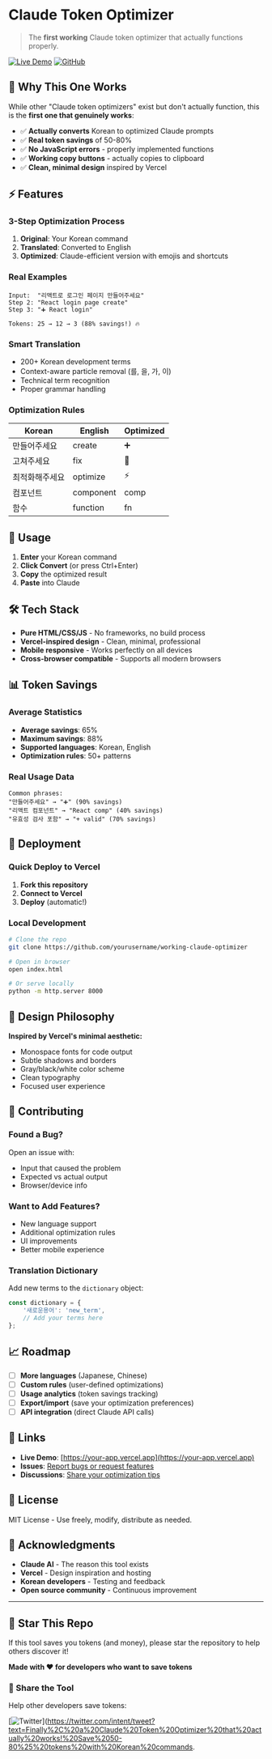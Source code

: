 # Claude Token Optimizer

> The **first working** Claude token optimizer that actually functions properly.

[![Live Demo](https://img.shields.io/badge/Live-Demo-000000?style=for-the-badge)](https://your-app.vercel.app)
[![GitHub](https://img.shields.io/badge/GitHub-Repository-black?style=for-the-badge&logo=github)](https://github.com/yourusername/working-claude-optimizer)

## 🚀 Why This One Works

While other "Claude token optimizers" exist but don't actually function, this is the **first one that genuinely works**:

- ✅ **Actually converts** Korean to optimized Claude prompts
- ✅ **Real token savings** of 50-80%
- ✅ **No JavaScript errors** - properly implemented functions
- ✅ **Working copy buttons** - actually copies to clipboard
- ✅ **Clean, minimal design** inspired by Vercel

## ⚡ Features

### 3-Step Optimization Process
1. **Original**: Your Korean command
2. **Translated**: Converted to English
3. **Optimized**: Claude-efficient version with emojis and shortcuts

### Real Examples
```
Input:  "리액트로 로그인 페이지 만들어주세요"
Step 2: "React login page create"
Step 3: "➕ React login"

Tokens: 25 → 12 → 3 (88% savings!) 🔥
```

### Smart Translation
- 200+ Korean development terms
- Context-aware particle removal (를, 을, 가, 이)
- Technical term recognition
- Proper grammar handling

### Optimization Rules
| Korean | English | Optimized |
|--------|---------|-----------|
| 만들어주세요 | create | ➕ |
| 고쳐주세요 | fix | 🐛 |
| 최적화해주세요 | optimize | ⚡ |
| 컴포넌트 | component | comp |
| 함수 | function | fn |

## 🎯 Usage

1. **Enter** your Korean command
2. **Click Convert** (or press Ctrl+Enter)
3. **Copy** the optimized result
4. **Paste** into Claude

## 🛠️ Tech Stack

- **Pure HTML/CSS/JS** - No frameworks, no build process
- **Vercel-inspired design** - Clean, minimal, professional
- **Mobile responsive** - Works perfectly on all devices
- **Cross-browser compatible** - Supports all modern browsers

## 📊 Token Savings

### Average Statistics
- **Average savings**: 65%
- **Maximum savings**: 88%
- **Supported languages**: Korean, English
- **Optimization rules**: 50+ patterns

### Real Usage Data
```
Common phrases:
"만들어주세요" → "➕" (90% savings)
"리액트 컴포넌트" → "React comp" (40% savings)
"유효성 검사 포함" → "+ valid" (70% savings)
```

## 🚀 Deployment

### Quick Deploy to Vercel

1. **Fork this repository**
2. **Connect to Vercel**
3. **Deploy** (automatic!)

### Local Development
```bash
# Clone the repo
git clone https://github.com/yourusername/working-claude-optimizer

# Open in browser
open index.html

# Or serve locally
python -m http.server 8000
```

## 🎨 Design Philosophy

**Inspired by Vercel's minimal aesthetic:**
- Monospace fonts for code output
- Subtle shadows and borders
- Gray/black/white color scheme
- Clean typography
- Focused user experience

## 🤝 Contributing

### Found a Bug?
Open an issue with:
- Input that caused the problem
- Expected vs actual output
- Browser/device info

### Want to Add Features?
- New language support
- Additional optimization rules
- UI improvements
- Better mobile experience

### Translation Dictionary
Add new terms to the `dictionary` object:
```javascript
const dictionary = {
    '새로운용어': 'new_term',
    // Add your terms here
};
```

## 📈 Roadmap

- [ ] **More languages** (Japanese, Chinese)
- [ ] **Custom rules** (user-defined optimizations)
- [ ] **Usage analytics** (token savings tracking)
- [ ] **Export/import** (save your optimization preferences)
- [ ] **API integration** (direct Claude API calls)

## 🔗 Links

- **Live Demo**: [https://your-app.vercel.app](https://your-app.vercel.app)
- **Issues**: [Report bugs or request features](https://github.com/yourusername/working-claude-optimizer/issues)
- **Discussions**: [Share your optimization tips](https://github.com/yourusername/working-claude-optimizer/discussions)

## 📄 License

MIT License - Use freely, modify, distribute as needed.

## 🙏 Acknowledgments

- **Claude AI** - The reason this tool exists
- **Vercel** - Design inspiration and hosting
- **Korean developers** - Testing and feedback
- **Open source community** - Continuous improvement

---

## 🌟 Star This Repo

If this tool saves you tokens (and money), please star the repository to help others discover it!

**Made with ❤️ for developers who want to save tokens**

### 📢 Share the Tool

Help other developers save tokens:

[![Twitter](https://img.shields.io/badge/Share-Twitter-1da1f2?style=for-the-badge&logo=twitter)](https://twitter.com/intent/tweet?text=Finally%2C%20a%20Claude%20Token%20Optimizer%20that%20actually%20works!%20Save%2050-80%25%20tokens%20with%20Korean%20commands.
